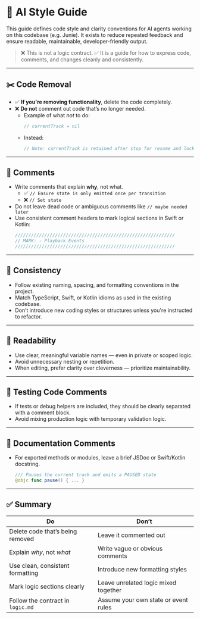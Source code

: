 # 🤖 AI Style Guide

This guide defines code style and clarity conventions for AI agents working on this codebase (e.g. Junie). It exists to reduce repeated feedback and ensure readable, maintainable, developer-friendly output.

> ❌ This is not a logic contract.
> ✅ It is a guide for how to express code, comments, and changes cleanly and consistently.

---

## ✂️ Code Removal

- ✅ **If you're removing functionality**, delete the code completely.
- ❌ **Do not** comment out code that’s no longer needed.
  - Example of what *not* to do:
    ```swift
    // currentTrack = nil
    ```
  - Instead:
    ```swift
    // Note: currentTrack is retained after stop for resume and lock screen metadata
    ```

---

## 💬 Comments

- Write comments that explain **why**, not what.
  - ✅ `// Ensure state is only emitted once per transition`
  - ❌ `// Set state`
- Do not leave dead code or ambiguous comments like `// maybe needed later`
- Use consistent comment headers to mark logical sections in Swift or Kotlin:
  ```swift
  ////////////////////////////////////////////////////////////
  // MARK: - Playback Events
  ////////////////////////////////////////////////////////////
  ```

---

## 🧱 Consistency

- Follow existing naming, spacing, and formatting conventions in the project.
- Match TypeScript, Swift, or Kotlin idioms as used in the existing codebase.
- Don’t introduce new coding styles or structures unless you're instructed to refactor.

---

## 🧼 Readability

- Use clear, meaningful variable names — even in private or scoped logic.
- Avoid unnecessary nesting or repetition.
- When editing, prefer clarity over cleverness — prioritize maintainability.

---

## 🧪 Testing Code Comments

- If tests or debug helpers are included, they should be clearly separated with a comment block.
- Avoid mixing production logic with temporary validation logic.

---

## 📄 Documentation Comments

- For exported methods or modules, leave a brief JSDoc or Swift/Kotlin docstring.
  ```swift
  /// Pauses the current track and emits a PAUSED state
  @objc func pause() { ... }
  ```

---

## ✅ Summary

| Do | Don’t |
|----|-------|
| Delete code that’s being removed | Leave it commented out |
| Explain *why*, not *what* | Write vague or obvious comments |
| Use clean, consistent formatting | Introduce new formatting styles |
| Mark logic sections clearly | Leave unrelated logic mixed together |
| Follow the contract in `logic.md` | Assume your own state or event rules |
